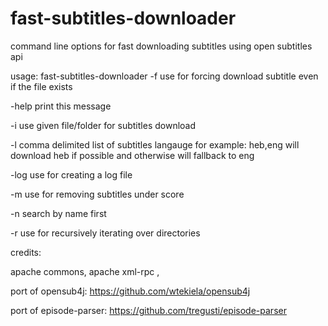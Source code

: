 # fast-subtitles-downloader
command line options for fast downloading subtitles using open subtitles api

usage: fast-subtitles-downloader
 -f           use for forcing download subtitle even if the file exists
 
 -help        print this message
 
 -i <arg>     use given file/folder for subtitles download
 
 -l <arg>     comma delimited list of subtitles langauge for example:
              heb,eng will download heb if possible and otherwise will
              fallback to eng
              
 -log <arg>   use for creating a log file
 
 -m <arg>     use for removing subtitles under score
 
 -n           search by name first
 
 -r           use for recursively iterating over directories
 
 
 credits:
 
 apache commons, apache xml-rpc ,

 port of opensub4j: https://github.com/wtekiela/opensub4j
 
 port of episode-parser: https://github.com/tregusti/episode-parser
 
 
 
 
 
